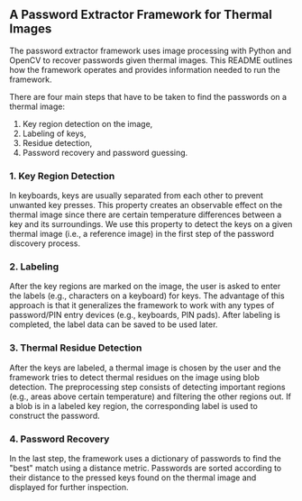 ## A Password Extractor Framework for Thermal Images
The password extractor framework uses image processing with Python and OpenCV to recover passwords given thermal images.
This README outlines how the framework operates and provides information needed to run the framework. 

There are four main steps that have to be taken to find the passwords on a thermal image:
1. Key region detection on the image, 
2. Labeling of keys, 
3. Residue detection,
4. Password recovery and password guessing.

### 1. Key Region Detection
In keyboards, keys are usually separated from each other to prevent unwanted key presses. 
This property creates an observable effect on the thermal image since there are certain temperature differences between a key
and its surroundings. 
We use this property to detect the keys on a given thermal image (i.e., a reference image)
in the first step of the password discovery process. 

### 2. Labeling
After the key regions are marked on the image, the user is asked to enter the labels (e.g., characters on a keyboard) for keys. 
The advantage of this approach is that it generalizes the framework to work with 
any types of password/PIN entry devices (e.g., keyboards, PIN pads). 
After labeling is completed, the label data can be saved to be used later.

### 3. Thermal Residue Detection
After the keys are labeled, a thermal image is chosen by the user and the framework tries to detect thermal residues on the 
image using blob detection. The preprocessing step consists of detecting important regions (e.g., areas above certain temperature) and filtering the other regions out. 
If a blob is in a labeled key region, the corresponding label is used to construct the password.

### 4. Password Recovery
In the last step, the framework uses a dictionary of passwords to find the "best" match using a distance metric. 
Passwords are sorted according to their distance to the pressed keys found on the thermal image and displayed for further inspection.
